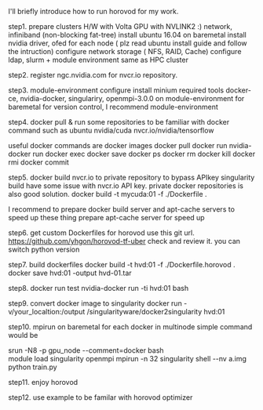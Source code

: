 
I'll briefly introduce how to run horovod for my work.

step1.
prepare clusters H/W with Volta GPU with NVLINK2 :) network, infiniband (non-blocking fat-tree) 
install ubuntu 16.04 on baremetal
install nvidia driver, ofed for each node   ( plz read ubuntu install guide and follow the intruction)
configure network storage ( NFS, RAID, Cache) 
configure ldap, slurm + module environment same as HPC cluster

step2. 
register ngc.nvidia.com for nvcr.io repository. 
 

step3. module-environment configure 
install minium required tools docker-ce, nvidia-docker, singulariry, openmpi-3.0.0 on module-environment for baremetal
for version control, I recommend module-environment

step4. docker pull & run  some repositories to be familiar with docker command 
such as ubuntu  nvidia/cuda  nvcr.io/nvidia/tensorflow 

useful docker commands are 
docker images
docker pull
docker run 
nvidia-docker run
docker exec 
docker save
docker ps 
docker rm
docker kill
docker rmi 
docker commit
 
step5. docker build nvcr.io to private repository to bypass APIkey
singularity build have some issue with nvcr.io API key. 
private docker repositories is also good solution.
docker build -t mycuda:01 -f ./Dockerfile . 

I recommend to prepare docker build server and apt-cache servers to speed up these thing 
prepare apt-cache server for speed up 

step6. get custom Dockerfiles for horovod 
use this git url.  https://github.com/yhgon/horovod-tf-uber 
check and review it. you can switch python version

step7. build dockerfiles 
docker build -t hvd:01 -f ./Dockerfile.horovod . 
docker save hvd:01 -output hvd-01.tar

step8. docker run test 
nvidia-docker run -ti hvd:01 bash 

step9. convert docker image to singularity 
docker run -v/your_localtion:/output /singularityware/docker2singularity hvd:01

step10. mpirun on baremetal for each docker in multinode
simple command would  be  

srun -N8 -p gpu_node --comment=docker bash  
module load singularity openmpi
mpirun -n 32  singularity shell --nv a.img  python train.py 

step11. enjoy horovod

step12. use example to be familar with horovod optimizer 
